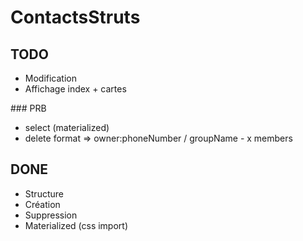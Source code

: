 # ContactsStruts

## TODO
* Modification
* Affichage index + cartes

### PRB
* select (materialized)
* delete format => owner:phoneNumber / groupName - x members 

## DONE 
* Structure
* Création
* Suppression
* Materialized (css import)




